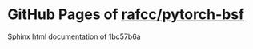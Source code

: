 GitHub Pages of [rafcc/pytorch-bsf](https://github.com/rafcc/pytorch-bsf.git)
===
Sphinx html documentation of [1bc57b6a](https://github.com/rafcc/pytorch-bsf/tree/1bc57b6a624f4336de9f906aa26fc88fd96a9df8)
